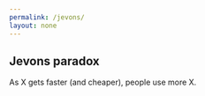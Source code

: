 ```yaml
---
permalink: /jevons/
layout: none
---
```


## Jevons paradox

As X gets faster (and cheaper), people use more X.
